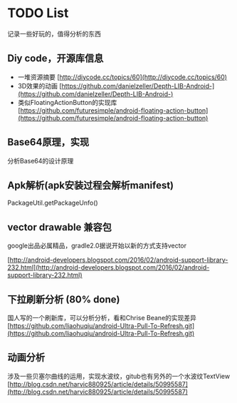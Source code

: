 # TODO List
记录一些好玩的，值得分析的东西

## Diy code，开源库信息
* 一堆资源摘要
[http://diycode.cc/topics/60](http://diycode.cc/topics/60)
* 3D效果的动画
[https://github.com/danielzeller/Depth-LIB-Android-](https://github.com/danielzeller/Depth-LIB-Android-)
* 类似FloatingActionButton的实现库
[https://github.com/futuresimple/android-floating-action-button](https://github.com/futuresimple/android-floating-action-button)

## Base64原理，实现
分析Base64的设计原理

## Apk解析(apk安装过程会解析manifest)
PackageUtil.getPackageUnfo()

## vector drawable 兼容包
google出品必属精品，gradle2.0据说开始以新的方式支持vector

[http://android-developers.blogspot.com/2016/02/android-support-library-232.html](http://android-developers.blogspot.com/2016/02/android-support-library-232.html)

## 下拉刷新分析 (80% done)
国人写的一个刷新库，可以分析分析，看和Chrise Beane的实现差异  
[https://github.com/liaohuqiu/android-Ultra-Pull-To-Refresh.git](https://github.com/liaohuqiu/android-Ultra-Pull-To-Refresh.git)

## 动画分析
涉及一些贝塞尔曲线的运用，实现水波纹，gitub也有另外的一个水波纹TextView    
[http://blog.csdn.net/harvic880925/article/details/50995587](http://blog.csdn.net/harvic880925/article/details/50995587)

